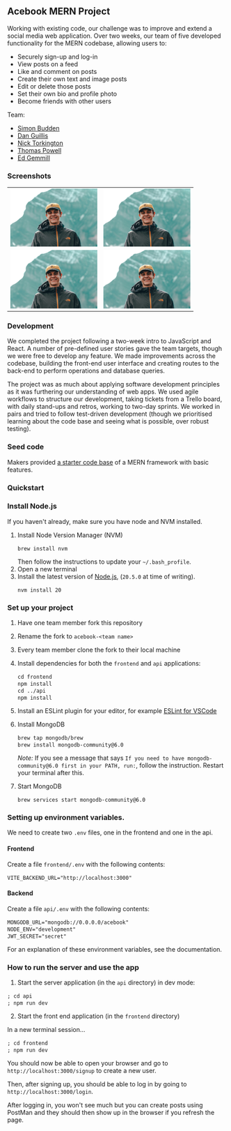 ## Acebook MERN Project

Working with existing code, our challenge was to improve and extend a
social media web application. Over two weeks, our team of five developed 
functionality for the MERN codebase, allowing users to:
- Securely sign-up and log-in
- View posts on a feed
- Like and comment on posts
- Create their own text and image posts
- Edit or delete those posts
- Set their own bio and profile photo
- Become friends with other users

Team:
- [Simon Budden](https://github.com/fantastito)
- [Dan Guillis](https://github.com/dgullis) 
- [Nick Torkington](https://github.com/N1ckT0rk)
- [Thomas Powell](https://github.com/fnepnep83)
- [Ed Gemmill](https://github.com/EdGemmill)

### Screenshots

<table>
  <tr>
    <td><img src="./docs/screenshots/screenshotplace_holder.jpg" alt="Image  1" width="200"></td>
    <td><img src="./docs/screenshots/screenshotplace_holder.jpg" alt="Image  2" width="200"></td>
  </tr>
  <tr>
    <td><img src="./docs/screenshots/screenshotplace_holder.jpg" alt="Image  3" width="200"></td>
    <td><img src="./docs/screenshots/screenshotplace_holder.jpg" alt="Image  4" width="200"></td>
  </tr>
</table>

### Development

We completed the project following a two-week intro to JavaScript and React. 
A number of pre-defined user stories gave the team targets, though
we were free to develop any feature. We made improvements across the codebase,
building the front-end user interface and creating routes to the back-end to 
perform operations and database queries.

The project was as much about applying software development principles as it 
was furthering our understanding of web apps. We used agile workflows to structure
our development, taking tickets from a Trello board, with daily stand-ups and retros, 
working to two-day sprints. We worked in pairs and tried to follow test-driven 
development (though we prioritised learning about the code base and seeing what is 
possible, over robust testing).

### Seed code
Makers provided [a starter code base](https://github.com/makersacademy/acebook-mern-vite) of a MERN framework with basic features. 


### Quickstart
### Install Node.js

If you haven't already, make sure you have node and NVM installed.

1. Install Node Version Manager (NVM)
   ```
   brew install nvm
   ```
   Then follow the instructions to update your `~/.bash_profile`.
2. Open a new terminal
3. Install the latest version of [Node.js](https://nodejs.org/en/), (`20.5.0` at
   time of writing).
   ```
   nvm install 20
   ```

### Set up your project

1. Have one team member fork this repository
2. Rename the fork to `acebook-<team name>`
3. Every team member clone the fork to their local machine
4. Install dependencies for both the `frontend` and `api` applications:
   ```
   cd frontend
   npm install
   cd ../api
   npm install
   ```
5. Install an ESLint plugin for your editor, for example
   [ESLint for VSCode](https://marketplace.visualstudio.com/items?itemName=dbaeumer.vscode-eslint)
6. Install MongoDB
   ```
   brew tap mongodb/brew
   brew install mongodb-community@6.0
   ```
   _Note:_ If you see a message that says
   `If you need to have mongodb-community@6.0 first in your PATH, run:`, follow
   the instruction. Restart your terminal after this.
7. Start MongoDB

   ```
   brew services start mongodb-community@6.0
   ```

### Setting up environment variables.

We need to create two `.env` files, one in the frontend and one in the api.

#### Frontend

Create a file `frontend/.env` with the following contents:

```
VITE_BACKEND_URL="http://localhost:3000"
```

#### Backend

Create a file `api/.env` with the following contents:

```
MONGODB_URL="mongodb://0.0.0.0/acebook"
NODE_ENV="development"
JWT_SECRET="secret"
```

For an explanation of these environment variables, see the documentation.

### How to run the server and use the app

1. Start the server application (in the `api` directory) in dev mode:

```
; cd api
; npm run dev
```

2. Start the front end application (in the `frontend` directory)

In a new terminal session...

```
; cd frontend
; npm run dev
```

You should now be able to open your browser and go to
`http://localhost:3000/signup` to create a new user.

Then, after signing up, you should be able to log in by going to
`http://localhost:3000/login`.

After logging in, you won't see much but you can create posts using PostMan and
they should then show up in the browser if you refresh the page.
